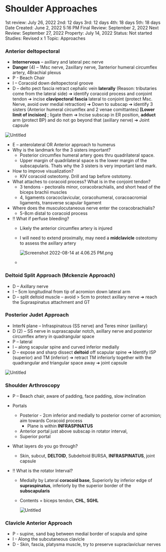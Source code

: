 # Shoulder Approaches

1st review: July 26, 2022
2nd: 12 days
3rd: 12 days
4th: 18 days
5th: 18 days
Date Created: June 2, 2022 5:16 PM
Final Review: September 2, 2022
Next Review: September 27, 2022
Property: July 14, 2022
Status: Not started
Studies: Revised x 1
Topic: Approaches

### **Anterior deltopectoral**

- **Internervous** – axillary and lateral pec nerve
- **Danger** (4) – 1Msc nerve, 2axillary nerve, 3anterior humeral circumflex artery, 4Brachial plexus
- P - Beach Chair
- I – Coracoid down deltopectoral groove
- D – delto pect fascia retract cephalic vein **laterally** (Reason: tributaries come from the lateral side) ➔ identify coracoid process and conjoint tendon ➔ incise **clavipectoral fascia** lateral to conjoint (protect Msc. Nerve, avoid over medial retraction) ➔ Down to subscap ➔ identify 3 sisters (Anterior humeral circumflex and 2 venae comittantes) **[Lower limit of incision]** ; ligate them ➔ Incise subscap in ER position, **adduct** arm (protect BP) and do not go beyond that (axillary nerve) ➔ Joint capsule

![Untitled](Shoulder%20Approaches%202281979bc5014d298867310a076c8931/Untitled.png)

- E – anterolateral OR Anterior approach to humerus
- Why is the landmark for the 3 sisters important?
    - Posterior circumflex humeral artery goes thru quadrilateral space.
    - Upper margin of quadrilateral space is the lower margin of the subscapularis. Thats why the 3 sisters is very important land mark.
- How to improve visualization?
    - KIV coracoid osteotomy. Drill and tap before ostotomy.
- What attaches to coracoid process? What is in the conjoint tendon?
    - 3 tendons - pectoralis minor, coracobrachialis, and short head of the biceps brachii muscles
    - 4, ligaments coracoclavicular, coracohumeral, coracoacromial ligaments, transverse scapular ligament
- Where does the musculocutaneous nerve enter the coracobrachialis?
    - 5-8cm distal to coracoid process
- ‼️ What if perfuse bleeding?
    - Likely the anterior circumflex artery is injured
    - I will need to extend proximally, may need a **midclavicle** osteotomy to assess the axillary artery
        
        ![Screenshot 2022-08-14 at 4.06.25 PM.png](Shoulder%20Approaches%202281979bc5014d298867310a076c8931/Screenshot_2022-08-14_at_4.06.25_PM.png)
        
    - 

### Deltoid Split Approach (Mckenzie Approach)

- D – Axillary nerve
- I – 5cm longitudinal from tip of acromion down lateral arm
- D – split deltoid muscle – avoid > 5cm to protect axillary nerve ➔ reach the Supraspinatus attachment and GT

### **Posterior Judet Approach**

- InterN plane – Infraspinatous (SS nerve) and Teres minor (axillary)
- D (2) – SS nerve in suprascapular notch, axillary nerve and posterior circumflex artery in quadrangular space
- P – lateral
- I – along scapular spine and curved inferior medially
- D – expose and sharp dissect **deltoid** off scapular spine ➔ Identify ISP (superior) and TM (inferior) ➔ retract TM inferiorly together with the quadrangular and triangular space away ➔ joint capsule

![Untitled](Shoulder%20Approaches%202281979bc5014d298867310a076c8931/Untitled%201.png)

### Shoulder Arthroscopy

- P – Beach chair, aware of padding, face padding, slow inclination
- Portals
    - Posterior - 2cm inferior and medially to posterior corner of acromion; aim towards Coracoid process
        - Plane is within **INFRASPINATUS**
    - Anterior portal just above subscap in rotator interval,
    - Superior portal
- What layers do you go through?
    - Skin, subcut, **DELTOID**, Subdeltoid BURSA, **INFRASPINATUS**, joint capsule

- ‼️ What is the rotator Interval?
    - Medially by Lateral **coracoid base**, Superiorly by inferior edge of **supraspinatus**, inferiorly by the superior border of the **subscapularis**
    - Contents = biceps tendon, **CHL**, **SGHL**
        
        ![Untitled](Key%20Anatomy%201ca9aa78a6a540d1afa466dffac46c1b/Untitled.png)
        

### Clavicle Anterior Approach

- P - supine, sand bag between medial border of scapula and spine
- I - Along the subcutaneous clavicle
- D - Skin, fascia, platysma muscle, try to preserve supraclavicluar nerves